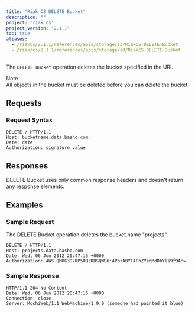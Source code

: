```yaml
---
title: "Riak CS DELETE Bucket"
description: ""
project: "riak_cs"
project_version: "2.1.1"
toc: true
aliases:
  - /riakcs/2.1.1/references/apis/storage/s3/RiakCS-DELETE-Bucket
  - /riak/cs/2.1.1/references/apis/storage/s3/RiakCS-DELETE-Bucket
---
```


The `DELETE Bucket` operation deletes the bucket specified in the URI.

<div class="note"><div clas="title">Note</div>All objects in the bucket must be deleted before you can delete the bucket.</div>

## Requests

### Request Syntax

```
DELETE / HTTP/1.1
Host: bucketname.data.basho.com
Date: date
Authorization: signature_value
```

## Responses

DELETE Bucket uses only common response headers and doesn't return any response elements.

## Examples

### Sample Request

The DELETE Bucket operation deletes the bucket name "projects".

```
DELETE / HTTP/1.1
Host: projects.data.basho.com
Date: Wed, 06 Jun 2012 20:47:15 +0000
Authorization: AWS QMUG3D7KP5OQZRDSQWB6:4Pb+A0YT4FhZYeqMdDhYls9f9AM=
```

### Sample Response

```
HTTP/1.1 204 No Content
Date: Wed, 06 Jun 2012 20:47:15 +0000
Connection: close
Server: MochiWeb/1.1 WebMachine/1.9.0 (someone had painted it blue)
```
